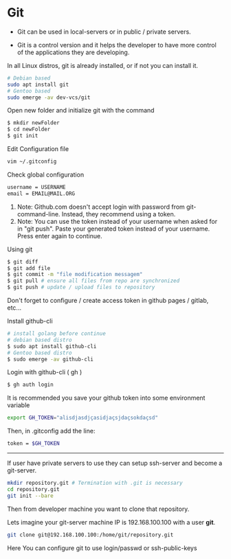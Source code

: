 # Git

- Git can be used in local-servers or in public / private servers. 

- Git is a control version and it helps the developer to have more control of the applications they are developing. 

In all Linux distros, git is already installed, or if not you can install it.

```sh
# Debian based
sudo apt install git
# Gentoo based
sudo emerge -av dev-vcs/git 
```

Open new folder and initialize git with the command

```sh 
$ mkdir newFolder
$ cd newFolder
$ git init 
```

Edit Configuration file

```sh 
vim ~/.gitconfig
```

Check global configuration

```sh
username = USERNAME
email = EMAIL@MAIL.ORG
```
1. Note: Github.com doesn't accept login with password from git-command-line. Instead,  they recommend using a token. 
2. Note: You can use the token instead of your username when asked for in "git push". Paste your generated token instead
   of your username. Press enter again to continue. 

Using git

```sh
$ git diff
$ git add file
$ git commit -m "file modification messagem"
$ git pull # ensure all files from repo are synchronized
$ git push # update / upload files to repository
```

Don't forget to configure / create access token in github pages / gitlab, etc...

Install github-cli

```sh 
# install golang before continue
# debian based distro 
$ sudo apt install github-cli
# Gentoo based distro
$ sudo emerge -av github-cli
```

Login with github-cli ( gh ) 
```sh
$ gh auth login 
```

It is recommended you save your github token into some environment variable

```sh
export GH_TOKEN="alisdjasdjçasidjaçsjdaçsokdaçsd"
```

Then, in .gitconfig add the line: 

```sh
token = $GH_TOKEN
```

---

If user have private servers to use they can setup ssh-server and become a git-server. 

```sh
mkdir repository.git # Termination with .git is necessary 
cd repository.git 
git init --bare
```

Then from developer machine you want to clone that repository. 

Lets imagine your git-server machine IP is 192.168.100.100 with a user **git**. 

```sh
git clone git@192.168.100.100:/home/git/repository.git
```

Here You can configure git to use login/passwd or ssh-public-keys



